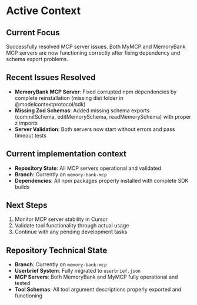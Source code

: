 # Active Context

## Current Focus
Successfully resolved MCP server issues. Both MyMCP and MemoryBank MCP servers are now functioning correctly after fixing dependency and schema export problems.

## Recent Issues Resolved
- **MemoryBank MCP Server**: Fixed corrupted npm dependencies by complete reinstallation (missing dist folder in @modelcontextprotocol/sdk)
- **Missing Zod Schemas**: Added missing schema exports (commitSchema, editMemorySchema, readMemorySchema) with proper z imports
- **Server Validation**: Both servers now start without errors and pass timeout tests

## Current implementation context
-   **Repository State**: All MCP servers operational and validated
-   **Branch**: Currently on `memory-bank-mcp`
-   **Dependencies**: All npm packages properly installed with complete SDK builds

## Next Steps
1. Monitor MCP server stability in Cursor
2. Validate tool functionality through actual usage
3. Continue with any pending development tasks

## Repository Technical State
- **Branch**: Currently on `memory-bank-mcp`
- **Userbrief System**: Fully migrated to `userbrief.json`
- **MCP Servers**: Both MemoryBank and MyMCP fully operational and tested
- **Tool Schemas**: All tool argument descriptions properly exported and functioning